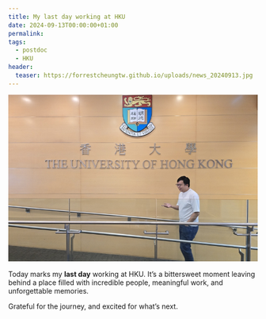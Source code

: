```yaml
---
title: My last day working at HKU
date: 2024-09-13T00:00:00+01:00
permalink:
tags:
  - postdoc
  - HKU
header:
  teaser: https://forrestcheungtw.github.io/uploads/news_20240913.jpg
---
```

![](/uploads/news_20240913.jpg)

Today marks my **last day** working at HKU. It’s a bittersweet moment leaving behind a place filled with incredible people, meaningful work, and unforgettable memories.

Grateful for the journey, and excited for what’s next.